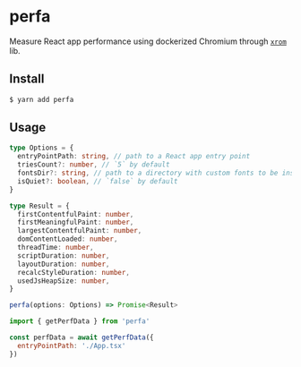 # perfa

Measure React app performance using dockerized Chromium through [`xrom`](https://github.com/bubble-dev/_/tree/master/packages/xrom) lib.

## Install

```sh
$ yarn add perfa
```

## Usage

```ts
type Options = {
  entryPointPath: string, // path to a React app entry point
  triesCount?: number, // `5` by default
  fontsDir?: string, // path to a directory with custom fonts to be installed
  isQuiet?: boolean, // `false` by default
}

type Result = {
  firstContentfulPaint: number,
  firstMeaningfulPaint: number,
  largestContentfulPaint: number,
  domContentLoaded: number,
  threadTime: number,
  scriptDuration: number,
  layoutDuration: number,
  recalcStyleDuration: number,
  usedJsHeapSize: number,
}

perfa(options: Options) => Promise<Result>
```

```js
import { getPerfData } from 'perfa'

const perfData = await getPerfData({
  entryPointPath: './App.tsx'
})
```
